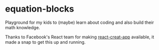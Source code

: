 # equation-blocks
Playground for my kids to (maybe) learn about coding and also build their math knowledge.

Thanks to Facebook's React team for making [react-creat-app](https://github.com/facebookincubator/create-react-app) available, it made a snap to get this up and running.
